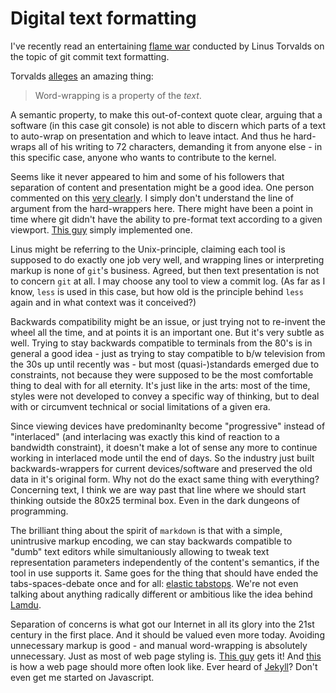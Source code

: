 # Digital text formatting

I've recently read an entertaining [flame war](https://github.com/torvalds/linux/pull/17) conducted by Linus Torvalds on the topic of git commit text formatting.

Torvalds [alleges](https://github.com/torvalds/linux/pull/17#issuecomment-5661185) an amazing thing:
> Word-wrapping is a property of the *text*.

A semantic property, to make this out-of-context quote clear, arguing that a software (in this case git console) is not able to discern which parts of a text to auto-wrap on presentation and which to leave intact. And thus he hard-wraps all of his writing to 72 characters, demanding it from anyone else - in this specific case, anyone who wants to contribute to the kernel.

Seems like it never appeared to him and some of his followers that separation of content and presentation might be a good idea. One person commented on this [very clearly](https://github.com/torvalds/linux/pull/17#issuecomment-11738817). I simply don't understand the line of argument from the hard-wrappers here. There might have been a point in time where git didn't have the ability to pre-format text according to a given viewport. [This guy](https://github.com/torvalds/linux/pull/17#issuecomment-5681549) simply implemented one.

Linus might be referring to the Unix-principle, claiming each tool is supposed to do exactly one job very well, and wrapping lines or interpreting markup is none of `git`'s business. Agreed, but then text presentation is not to concern `git` at all. I may choose any tool to view a commit log. (As far as I know, `less` is used in this case, but how old is the principle behind `less` again and in what context was it conceived?)

Backwards compatibility might be an issue, or just trying not to re-invent the wheel all the time, and at points it is an important one. But it's very subtle as well. Trying to stay backwards compatible to terminals from the 80's is in general a good idea - just as trying to stay compatible to b/w television from the 30s up until recently was - but most (quasi-)standards emerged due to constraints, not because they were supposed to be the most comfortable thing to deal with for all eternity. It's just like in the arts: most of the time, styles were not developed to convey a specific way of thinking, but to deal with or circumvent technical or social limitations of a given era.

Since viewing devices have predominanlty become "progressive" instead of "interlaced" (and interlacing was exactly this kind of reaction to a bandwidth constraint), it doesn't make a lot of sense any more to continue working in interlaced mode until the end of days. So the industry just built backwards-wrappers for current devices/software and preserved the old data in it's original form. Why not do the exact same thing with everything? Concerning text, I think we are way past that line where we should start thinking outside the 80x25 terminal box. Even in the dark dungeons of programming.

The brilliant thing about the spirit of `markdown` is that with a simple, unintrusive markup encoding, we can stay backwards compatible to "dumb" text editors while simultaniously allowing to tweak text representation parameters independently of the content's semantics, if the tool in use supports it. Same goes for the thing that should have ended the tabs-spaces-debate once and for all: [elastic tabstops](http://nickgravgaard.com/elastic-tabstops/). We're not even talking about anything radically different or ambitious like the idea behind [Lamdu](http://peaker.github.io/lamdu/).

Separation of concerns is what got our Internet in all its glory into the 21st century in the first place. And it should be valued even more today. Avoiding unnecessary markup is good - and manual word-wrapping is absolutely unnecessary. Just as most of web page styling is. [This guy](http://camendesign.com/hello) gets it! And [this](http://toroid.org/ams/git-website-howto) is how a web page should more often look like. Ever heard of [Jekyll](http://jekyllrb.com/)? Don't even get me started on Javascript.
